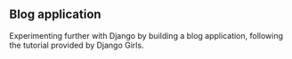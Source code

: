 ## Blog application

Experimenting further with Django by building a blog application, following the tutorial provided by Django Girls.